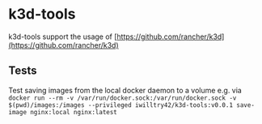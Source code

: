 # k3d-tools

k3d-tools support the usage of [https://github.com/rancher/k3d](https://github.com/rancher/k3d)

## Tests

Test saving images from the local docker daemon to a volume e.g. via `docker run --rm -v /var/run/docker.sock:/var/run/docker.sock -v $(pwd)/images:/images --privileged iwilltry42/k3d-tools:v0.0.1 save-image nginx:local nginx:latest`
